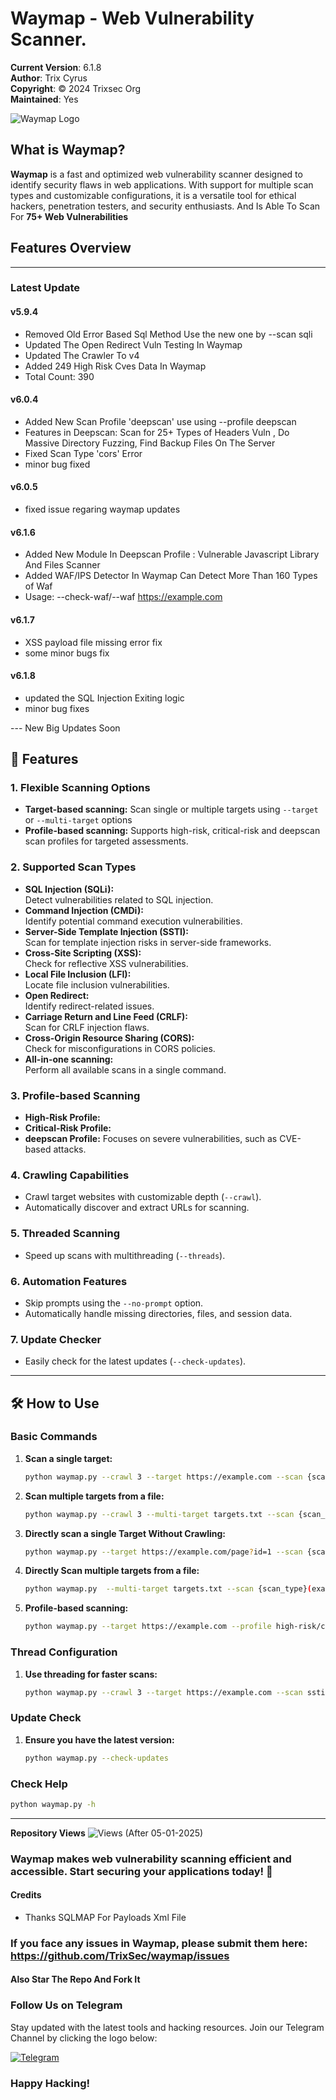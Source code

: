 # Waymap - Web Vulnerability Scanner.

**Current Version**: 6.1.8   
**Author**: Trix Cyrus  
**Copyright**: © 2024 Trixsec Org   
**Maintained**: Yes   

![Waymap Logo](https://waymapscanner.github.io/images/waymap.jpg)

## What is Waymap?
**Waymap** is a fast and optimized web vulnerability scanner designed to identify security flaws in web applications. With support for multiple scan types and customizable configurations, it is a versatile tool for ethical hackers, penetration testers, and security enthusiasts. And Is Able To Scan For **75+ Web Vulnerabilities**

## Features Overview
---

### Latest Update

#### v5.9.4
- Removed Old Error Based Sql Method Use the new one by --scan sqli
- Updated The Open Redirect Vuln Testing In Waymap
- Updated The Crawler To v4
- Added 249 High Risk Cves Data In Waymap
- Total Count: 390

#### v6.0.4 
- Added New Scan Profile 'deepscan' use using --profile deepscan
- Features in Deepscan: Scan for 25+ Types of Headers Vuln , Do Massive Directory Fuzzing, Find Backup Files On The Server
- Fixed Scan Type 'cors' Error
- minor bug fixed

#### v6.0.5 
- fixed issue regaring waymap updates

#### v6.1.6
- Added New Module In Deepscan Profile : Vulnerable Javascript Library And Files Scanner
- Added WAF/IPS Detector In Waymap Can Detect More Than 160 Types of Waf
- Usage: --check-waf/--waf https://example.com

#### v6.1.7
- XSS payload file missing error fix
- some minor bugs fix

#### v6.1.8
- updated the SQL Injection Exiting logic
- minor bug fixes

--- New Big Updates Soon

## 🚀 **Features**

### 1. **Flexible Scanning Options**
   - **Target-based scanning:** 
     Scan single or multiple targets using `--target` or `--multi-target` options 
   - **Profile-based scanning:** 
     Supports high-risk, critical-risk and deepscan scan profiles for targeted assessments.

### 2. **Supported Scan Types**
   - **SQL Injection (SQLi):**  
     Detect vulnerabilities related to SQL injection.
   - **Command Injection (CMDi):**  
     Identify potential command execution vulnerabilities.
   - **Server-Side Template Injection (SSTI):**  
     Scan for template injection risks in server-side frameworks.
   - **Cross-Site Scripting (XSS):**  
     Check for reflective XSS vulnerabilities.
   - **Local File Inclusion (LFI):**  
     Locate file inclusion vulnerabilities.
   - **Open Redirect:**  
     Identify redirect-related issues.
   - **Carriage Return and Line Feed (CRLF):**  
     Scan for CRLF injection flaws.
   - **Cross-Origin Resource Sharing (CORS):**  
     Check for misconfigurations in CORS policies.
   - **All-in-one scanning:**  
     Perform all available scans in a single command.

### 3. **Profile-based Scanning**
   - **High-Risk Profile:**  
   - **Critical-Risk Profile:**  
   - **deepscan Profile:**
     Focuses on severe vulnerabilities, such as CVE-based attacks.

### 4. **Crawling Capabilities**
   - Crawl target websites with customizable depth (`--crawl`).
   - Automatically discover and extract URLs for scanning.

### 5. **Threaded Scanning**
   - Speed up scans with multithreading (`--threads`).

### 6. **Automation Features**
   - Skip prompts using the `--no-prompt` option.
   - Automatically handle missing directories, files, and session data.

### 7. **Update Checker**
   - Easily check for the latest updates (`--check-updates`).

---

## 🛠️ **How to Use**

### Basic Commands
1. **Scan a single target:**
   ```bash
   python waymap.py --crawl 3 --target https://example.com --scan {scan_type}
   ```
2. **Scan multiple targets from a file:**
   ```bash
   python waymap.py --crawl 3 --multi-target targets.txt --scan {scan_type}
   ```
3. **Directly scan a single Target Without Crawling:**
   ```bash
   python waymap.py --target https://example.com/page?id=1 --scan {scan_type}

2. **Directly Scan multiple targets from a file:**
   ```bash
   python waymap.py  --multi-target targets.txt --scan {scan_type}(example url type: https://example.com/page?id=1 )

   ```
4. **Profile-based scanning:**
   ```bash
   python waymap.py --target https://example.com --profile high-risk/critical-risk/deepscan
   ```

### Thread Configuration
1. **Use threading for faster scans:**
   ```bash
   python waymap.py --crawl 3 --target https://example.com --scan ssti --threads 10
   ```

### Update Check
1. **Ensure you have the latest version:**
   ```bash
   python waymap.py --check-updates
   ```

### Check Help
```bash
python waymap.py -h

```

---

**Repository Views** ![Views](https://profile-counter.glitch.me/waymap/count.svg) (After 05-01-2025)
### Waymap makes web vulnerability scanning efficient and accessible. Start securing your applications today! 🎯


#### Credits
- Thanks SQLMAP For Payloads Xml File

### If you face any issues in Waymap, please submit them here: https://github.com/TrixSec/waymap/issues

#### Also Star The Repo And Fork It

### Follow Us on Telegram
Stay updated with the latest tools and hacking resources. Join our Telegram Channel by clicking the logo below:

[![Telegram](https://upload.wikimedia.org/wikipedia/commons/thumb/8/82/Telegram_logo.svg/240px-Telegram_logo.svg.png)](https://t.me/Trixsec)

### Happy Hacking!
